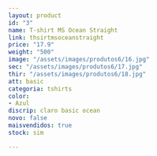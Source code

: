 ```yaml
---
layout: product
id: "3"
name: T-shirt MS Ocean Straight
link: thsirtmsoceanstraight
price: "17.9"
weight: "500"
image: "/assets/images/produtos6/16.jpg"
sec: "/assets/images/produtos6/17.jpg"
thir: "/assets/images/produtos6/18.jpg"
att: basic
categoria: tshirts
color:
- Azul
discrip: claro basic ocean
novo: false
maisvendidos: true
stock: sim

---
```

